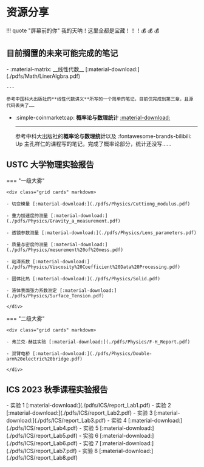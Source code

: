# 资源分享

!!! quote "屏幕前的你"
    我的天呐！这里全都是宝藏！！！:moneybag: :moneybag: :moneybag:

## 目前搁置的未来可能完成的笔记

<div class="grid cards" markdown>
- :material-matrix: __线性代数__ [:material-download:](./pdfs/Math/LinerAlgbra.pdf)
    
    ---

    参考中国科大出版社的**线性代数讲义**所写的一个简单的笔记，目前仅完成到第三章，且源代码丢失了……

- :simple-coinmarketcap: __概率论与数理统计__ [:material-download:](./pdfs/Math/Probability%20Theory.pdf)

    ---

    参考中科大出版社的**概率论与数理统计**以及 :fontawesome-brands-bilibili: Up 主孔祥仁的课程写的笔记，完成了概率论部分，统计还没写……
</div>

## USTC 大学物理实验报告

=== "一级大雾"

    <div class="grid cards" markdown>

    - 切变模量 [:material-download:](./pdfs/Physics/Cuttiong_modulus.pdf)

    - 重力加速度的测量 [:material-download:](./pdfs/Physics/Gravity_a_measurement.pdf)

    - 透镜参数测量 [:material-download:](./pdfs/Physics/Lens_parameters.pdf)

    - 质量与密度的测量 [:material-download:](./pdfs/Physics/mesurement%20of%20mess.pdf)

    - 粘滞系数 [:material-download:](./pdfs/Physics/Viscosity%20Coefficient%20Data%20Processing.pdf)

    - 固体比热 [:material-download:](./pdfs/Physics/Solid.pdf)

    - 液体表面张力系数测定 [:material-download:](./pdfs/Physics/Surface_Tension.pdf)

    </div>

=== "二级大雾"

    <div class="grid cards" markdown>

    - 弗兰克-赫兹实验 [:material-download:](./pdfs/Physics/F-H_Report.pdf)

    - 双臂电桥 [:material-download:](./pdfs/Physics/Double-arm%20electric%20bridge.pdf)

    </div>

## ICS 2023 秋季课程实验报告

<div class="grid cards" markdown>
- 实验 1 [:material-download:](./pdfs/ICS/report_Lab1.pdf)
- 实验 2 [:material-download:](./pdfs/ICS/report_Lab2.pdf)
- 实验 3 [:material-download:](./pdfs/ICS/report_Lab3.pdf)
- 实验 4 [:material-download:](./pdfs/ICS/report_Lab4.pdf)
- 实验 5 [:material-download:](./pdfs/ICS/report_Lab5.pdf)
- 实验 6 [:material-download:](./pdfs/ICS/report_Lab6.pdf)
- 实验 7 [:material-download:](./pdfs/ICS/report_Lab7.pdf)
- 实验 8 [:material-download:](./pdfs/ICS/report_Lab8.pdf)
</div>
